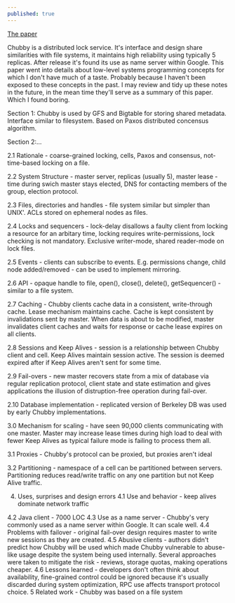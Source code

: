 ```yaml
---
published: true
---
```

[The paper](https://static.googleusercontent.com/media/research.google.com/en//archive/chubby-osdi06.pdf)

Chubby is a distributed lock service. It's interface and design share similarities with file systems, it maintains high reliability using typically 5 replicas. After release it's found its use as name server within Google. This paper went into details about low-level systems programming concepts for which I don't have much of a taste. Probably because I haven't been exposed to these concepts in the past. I may review and tidy up these notes in the future, in the mean time they'll serve as a summary of this paper. Which I found boring.  

Section 1:
Chubby is used by GFS and Bigtable for storing shared metadata. Interface similar to filesystem. Based on Paxos distributed concensus algorithm.

Section 2:...

2.1  Rationale - coarse-grained locking, cells, Paxos and consensus, not-time-based locking on a file.

2.2 System Structure - master server, replicas (usually 5), master lease - time during swich master stays elected, DNS for contacting members of the group, election protocol.

2.3 Files, directories and handles - file system similar but simpler than UNIX'. ACLs stored on ephemeral nodes as files.

2.4 Locks and sequencers - lock-delay disallows a faulty client from locking a resource for an arbitary time, locking requires write-permissions, lock checking is not mandatory. Exclusive writer-mode, shared reader-mode on lock files.

2.5 Events - clients can subscribe to events. E.g. permissions change, child node added/removed - can be used to implement mirroring.

2.6 API - opaque handle to file, open(), close(), delete(), getSequencer() - similar to a file system.

2.7 Caching - Chubby clients cache data in a consistent, write-through cache. Lease mechanism maintains cache. Cache is kept consistent by invalidations sent by master. When data is about to be modified, master invalidates client caches and waits for response or cache lease expires on all clients.

2.8 Sessions and Keep Alives - session is a relationship between Chubby client and cell. Keep Alives maintain session active. The session is deemed expired after if Keep Alives aren't sent for some time.

2.9 Fail-overs - new master recovers state from a mix of database via regular replication protocol, client state and state estimation and gives applications the illusion of distruption-free operation during fail-over.

2.10 Database implementation - replicated version of Berkeley DB was used by early Chubby implementations.

3.0 Mechanism for scaling - have seen 90,000 clients communicating with one master. Master may increase lease times during high load to deal with fewer Keep Alives as typical failure mode is failing to process them all. 

3.1 Proxies - Chubby's protocol can be proxied, but proxies aren't ideal

3.2 Partitioning - namespace of a cell can be partitioned between servers. Partitioning reduces read/write traffic on any one partition but not Keep Alive traffic.

4. Uses, surprises and design errors
4.1 Use and behavior - keep alives dominate network traffic

4.2 Java client - 7000 LOC 
4.3 Use as a name server - Chubby's very commonly used as a name server within Google. It can scale well.
4.4 Problems with failover - original fail-over design requires master to write new sessions as they are created.
4.5 Abusive clients - authors didn't predict how Chubby will be used which made Chubby vulnerable to abuse-like usage despite the system being used internally. Several approaches were taken to mitigate the risk - reviews, storage quotas, making operations cheaper.
4.6 Lessons learned - developers don't often think about availability, fine-grained control could be ignored because it's usually discarded during system optimization, RPC use affects transport protocol choice.
5 Related work - Chubby was based on a file system
